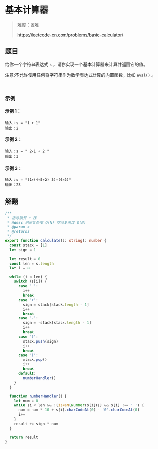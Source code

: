 # 基本计算器

> 难度：困难
>
> https://leetcode-cn.com/problems/basic-calculator/

## 题目

给你一个字符串表达式 `s` ，请你实现一个基本计算器来计算并返回它的值。

注意:不允许使用任何将字符串作为数学表达式计算的内置函数，比如 `eval()` 。

 
### 示例 

#### 示例 1：

```
输入：s = "1 + 1"
输出：2
```

#### 示例 2：

```
输入：s = " 2-1 + 2 "
输出：3
```

#### 示例 3：

```
输入：s = "(1+(4+5+2)-3)+(6+8)"
输出：23
```

## 解题

```ts
/**
 * 括号展开 + 栈
 * @desc 时间复杂度 O(N) 空间复杂度 O(N)
 * @param s
 * @returns
 */
export function calculate(s: string): number {
  const stack = [1]
  let sign = 1

  let result = 0
  const len = s.length
  let i = 0

  while (i < len) {
    switch (s[i]) {
      case ' ':
        i++
        break
      case '+':
        sign = stack[stack.length - 1]
        i++
        break
      case '-':
        sign = -stack[stack.length - 1]
        i++
        break
      case '(':
        stack.push(sign)
        i++
        break
      case ')':
        stack.pop()
        i++
        break
      default:
        numberHandler()
    }
  }

  function numberHandler() {
    let num = 0
    while (i < len && !(isNaN(Number(s[i]))) && s[i] !== ' ') {
      num = num * 10 + s[i].charCodeAt(0) - '0'.charCodeAt(0)
      i++
    }
    result += sign * num
  }

  return result
}
```